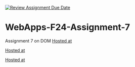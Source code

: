 [![Review Assignment Due Date](https://classroom.github.com/assets/deadline-readme-button-22041afd0340ce965d47ae6ef1cefeee28c7c493a6346c4f15d667ab976d596c.svg)](https://classroom.github.com/a/NPDM3uFp)
# WebApps-F24-Assignment-7
Assignment 7 on DOM
[Hosted at](https://44-563-webapps-f24.github.io/44563-webapps-f24-assignment7-ajithanarraa/safari.html)

[Hosted at](https://44-563-webapps-f24.github.io/44563-webapps-f24-assignment7-ajithanarraa/divlist.html)

[Hosted at](https://44-563-webapps-f24.github.io/44563-webapps-f24-assignment7-ajithanarraa/precision.html)
